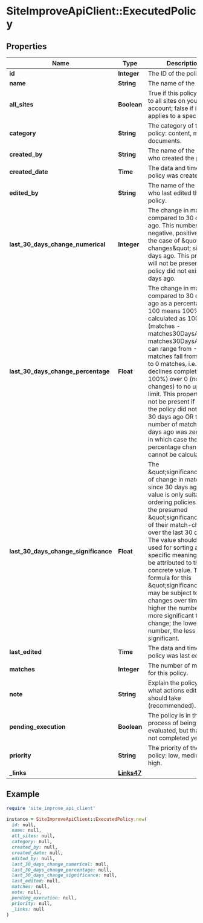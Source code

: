 # SiteImproveApiClient::ExecutedPolicy

## Properties

| Name | Type | Description | Notes |
| ---- | ---- | ----------- | ----- |
| **id** | **Integer** | The ID of the policy. |  |
| **name** | **String** | The name of the policy. | [optional] |
| **all_sites** | **Boolean** | True if this policy applies to all sites on your account; false if it only applies to a specific site. |  |
| **category** | **String** | The category of the policy: content, media, documents. | [default to &#39;content&#39;] |
| **created_by** | **String** | The name of the user who created the policy. | [optional] |
| **created_date** | **Time** | The data and time the policy was created. |  |
| **edited_by** | **String** | The name of the user who last edited the policy. | [optional] |
| **last_30_days_change_numerical** | **Integer** | The change in matches compared to 30 days ago. This number can be negative, positive, or 0 in the case of \&quot;no changes\&quot; since 30 days ago. This property will not be present if the policy did not exist 30 days ago. | [optional] |
| **last_30_days_change_percentage** | **Float** | The change in matches compared to 30 days ago as a percentage. 100 means 100%. It is calculated as 100 * (matches - matches30DaysAgo) / matches30DaysAgo. It can range from -100 (if matches fall from non-0 to 0 matches, i.e. declines completely by 100%) over 0 (no changes) to no upper limit. This property will not be present if either the policy did not exist 30 days ago OR the number of matches 30 days ago was zero (0), in which case the percentage change cannot be calculated. | [optional] |
| **last_30_days_change_significance** | **Float** | The \&quot;significance\&quot; of change in matches since 30 days ago. The value is only suitable for ordering policies after the presumed \&quot;significance\&quot; of their match-changes over the last 30 days. The value should only be used for sorting and no specific meaning should be attributed to the concrete value. The formula for this \&quot;significance\&quot; may be subject to changes over time. The higher the number, the more significant the change; the lower the number, the less significant. |  |
| **last_edited** | **Time** | The data and time the policy was last edited. | [optional] |
| **matches** | **Integer** | The number of matches for this policy. |  |
| **note** | **String** | Explain the policy and what actions editors should take (recommended). | [optional] |
| **pending_execution** | **Boolean** | The policy is in the process of being evaluated, but that has not completed yet. |  |
| **priority** | **String** | The priority of the policy: low, medium, high. | [default to &#39;none&#39;] |
| **_links** | [**Links47**](Links47.md) |  | [optional] |

## Example

```ruby
require 'site_improve_api_client'

instance = SiteImproveApiClient::ExecutedPolicy.new(
  id: null,
  name: null,
  all_sites: null,
  category: null,
  created_by: null,
  created_date: null,
  edited_by: null,
  last_30_days_change_numerical: null,
  last_30_days_change_percentage: null,
  last_30_days_change_significance: null,
  last_edited: null,
  matches: null,
  note: null,
  pending_execution: null,
  priority: null,
  _links: null
)
```

